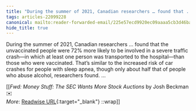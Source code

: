 ```yaml
---
title: "During the summer of 2021, Canadian researchers … found that ..."
tags: articles-22099228
canonical: mailto:reader-forwarded-email/225e57ecd9920ec09aaaa5cb3d46ba54
hide_title: true
---
```


During the summer of 2021, Canadian researchers … found that the unvaccinated people were 72% more likely to be involved in a severe traffic crash—in which at least one person was transported to the hospital—than those who were vaccinated. That’s similar to the increased risk of car crashes for people with sleep apnea, though only about half that of people who abuse alcohol, researchers found. ...


[[<cite>_Fwd: Money Stuff: The SEC Wants More Stock Auctions_</cite> by Josh Beckman ✉️<br>
_More_: [Readwise URL](https://readwise.io/open/435791361){:target="_blank"}
::wrap]]